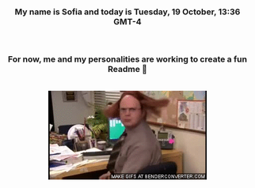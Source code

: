 


<div align="center">
<h3 >My name is Sofia and today is Tuesday, 19 October, 13:36 GMT-4</h3><br>
<h3 >For now, me and my personalities are working to create a fun Readme 👋
</h3><br>
<img src='img/dwight.gif' alt='working...'/>
</div>
